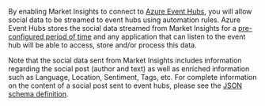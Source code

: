 By enabling Market Insights to connect to [Azure Event Hubs](https://azure.microsoft.com/documentation/articles/event-hubs-overview/), you will allow social data to be streamed to event hubs using automation rules. Azure Event Hubs stores the social data streamed from Market Insights for a [pre-configured period of time](https://azure.microsoft.com/documentation/articles/event-hubs-availability-and-support-faq/) and any application that can listen to the event hub will be able to access, store and/or process this data.  
  
 Note that the social data sent from Market Insights includes information regarding the social post (author and text) as well as enriched information such as Language, Location, Sentiment, Tags, etc. For complete information on the content of a social post sent to event hubs, please see the [JSON schema definition](https://go.microsoft.com/fwlink/p/?LinkId=786643).